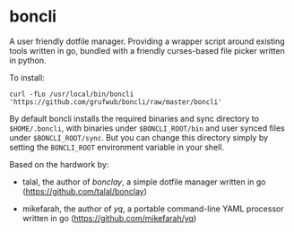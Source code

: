 # boncli

A user friendly dotfile manager. Providing a wrapper script around existing tools written in go, bundled with a friendly curses-based file picker written in python.


To install:

`curl -fLo /usr/local/bin/boncli 'https://github.com/grufwub/boncli/raw/master/boncli'`


By default boncli installs the required binaries and sync directory to `$HOME/.boncli`, with binaries under `$BONCLI_ROOT/bin` and user synced files under `$BONCLI_ROOT/sync`. But you can change this directory simply by setting the `BONCLI_ROOT` environment variable in your shell.


Based on the hardwork by: 

- talal, the author of *bonclay*, a simple dotfile manager written in go (https://github.com/talal/bonclay)

- mikefarah, the author of *yq*, a portable command-line YAML processor written in go (https://github.com/mikefarah/yq)

